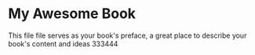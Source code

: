 # My Awesome Book

This file file serves as your book's preface, a great place to describe your book's content and ideas 333444

